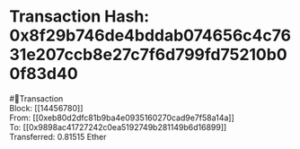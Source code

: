 
Transaction Hash: 0x8f29b746de4bddab074656c4c7631e207ccb8e27c7f6d799fd75210b00f83d40
====================================================================================
  
#💸Transaction  
Block: [[14456780]]  
From: [[0xeb80d2dfc81b9ba4e0935160270cad9e7f58a14a]]  
To: [[0x9898ac41727242c0ea5192749b281149b6d16899]]  
Transferred: 0.81515 Ether